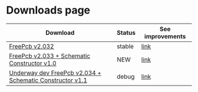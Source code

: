 # Downloads page

Download                                                                         | Status | See improvements
---------------------------------------------------------------------------------|--------|----------------------------------------------------------------------
[FreePcb v2.032](https://github.com/Duxah/FreePCB-2/archive/2-032.zip)           | stable | [link](https://github.com/Duxah/FreePCB-2/tree/2-032)
[FreePcb v2.033 + Schematic Constructor v1.0](https://github.com/Duxah/FreePCB-2/archive/2-033.zip) | NEW | [link](https://github.com/Duxah/FreePCB-2/tree/2-033)
[Underway dev FreePcb v2.034 + Schematic Constructor v1.1](https://github.com/Duxah/FreePCB-2/archive/master.zip) | debug | [link](https://freepcb.dev)


